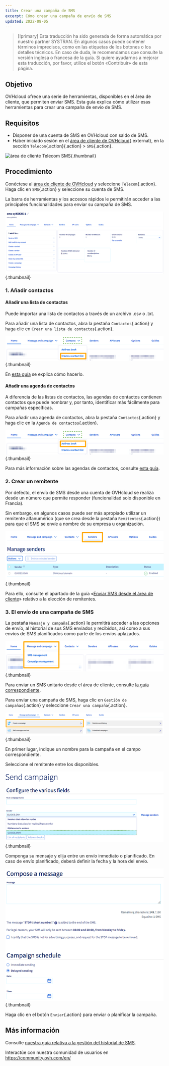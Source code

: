 ```yaml
---
title: Crear una campaña de SMS
excerpt: Cómo crear una campaña de envío de SMS
updated: 2022-08-05
---
```


> [!primary]
> Esta traducción ha sido generada de forma automática por nuestro partner SYSTRAN. En algunos casos puede contener términos imprecisos, como en las etiquetas de los botones o los detalles técnicos. En caso de duda, le recomendamos que consulte la versión inglesa o francesa de la guía. Si quiere ayudarnos a mejorar esta traducción, por favor, utilice el botón «Contribuir» de esta página.
> 

## Objetivo

OVHcloud ofrece una serie de herramientas, disponibles en el área de cliente, que permiten enviar SMS. Esta guía explica cómo utilizar esas herramientas para crear una campaña de envío de SMS.

## Requisitos

- Disponer de una cuenta de SMS en OVHcloud con saldo de SMS.
- Haber iniciado sesión en el [área de cliente de OVHcloud](https://www.ovh.com/auth/?action=gotomanager&from=https://www.ovh.es/&ovhSubsidiary=es){.external}, en la sección `Telecom`{.action}{.action} > `SMS`{.action}.

![área de cliente Telecom SMS](https://raw.githubusercontent.com/ovh/docs/master/templates/control-panel/product-selection/telecom/tpl-telecom-03-en-sms.png){.thumbnail}

## Procedimiento

Conéctese al [área de cliente de OVHcloud](https://www.ovh.com/auth/?action=gotomanager&from=https://www.ovh.es/&ovhSubsidiary=es) y seleccione `Telecom`{.action}. Haga clic en `SMS`{.action} y seleccione su cuenta de SMS.

La barra de herramientas y los accesos rápidos le permitirán acceder a las principales funcionalidades para enviar su campaña de SMS.

![firstsms](images/firstsms01.png){.thumbnail}

### 1. Añadir contactos

#### Añadir una lista de contactos

Puede importar una lista de contactos a través de un archivo .csv o .txt.

Para añadir una lista de contactos, abra la pestaña `Contactos`{.action} y haga clic en `Crear una lista de contactos`{.action}. 

![firstsms](images/firstsms03.png){.thumbnail}

En [esta guía](/pages/web_cloud/messaging/sms/liste_de_destinataire_sms) se explica cómo hacerlo.

#### Añadir una agenda de contactos

A diferencia de las listas de contactos, las agendas de contactos contienen contactos que puede nombrar y, por tanto, identificar más fácilmente para campañas específicas.

Para añadir una agenda de contactos, abra la pestaña `Contactos`{.action} y haga clic en la `Agenda de contactos`{.action}.

![firstsms](images/firstsms04.png){.thumbnail}

Para más información sobre las agendas de contactos, consulte [esta guía](/pages/web_cloud/messaging/sms/gerer_mes_carnets_dadresses_sms).

### 2. Crear un remitente

Por defecto, el envío de SMS desde una cuenta de OVHcloud se realiza desde un número que permite responder (funcionalidad solo disponible en Francia). 

Sin embargo, en algunos casos puede ser más apropiado utilizar un remitente alfanumérico (que se crea desde la pestaña `Remitentes`{.action}) para que el SMS se envíe a nombre de su empresa u organización.

![firstsms](images/firstsms05.png){.thumbnail}

Para ello, consulte el apartado de la guía «[Enviar SMS desde el área de cliente](/pages/web_cloud/messaging/sms/envoyer_des_sms_depuis_mon_espace_client#3-elegir-el-remitente-del-sms)» relativo a la elección de remitentes.

### 3. El envío de una campaña de SMS

La pestaña `Mensaje y campaña`{.action} le permitirá acceder a las opciones de envío, al historial de sus SMS enviados y recibidos, así como a sus envíos de SMS planificados como parte de los envíos aplazados.

![firstsms](images/firstsms02.png){.thumbnail}

Para enviar un SMS unitario desde el área de cliente, consulte [la guía correspondiente](/pages/web_cloud/messaging/sms/envoyer_des_sms_depuis_mon_espace_client).

Para enviar una campaña de SMS, haga clic en `Gestión de campañas`{.action} y seleccione `Crear una campaña`{.action}.

![firstsms](images/firstsms06.png){.thumbnail}

En primer lugar, indique un nombre para la campaña en el campo correspondiente.

Seleccione el remitente entre los disponibles.

![firstsms](images/firstsms07.png){.thumbnail}

Componga su mensaje y elija entre un envío inmediato o planificado. En caso de envío planificado, deberá definir la fecha y la hora del envío.

![firstsms](images/firstsms08.png){.thumbnail}

Haga clic en el botón `Enviar`{.action} para enviar o planificar la campaña.

## Más información

Consulte [nuestra guía relativa a la gestión del historial de SMS](/pages/web_cloud/messaging/sms/gerer_l_historique_des_sms).

Interactúe con nuestra comunidad de usuarios en <https://community.ovh.com/en/>
